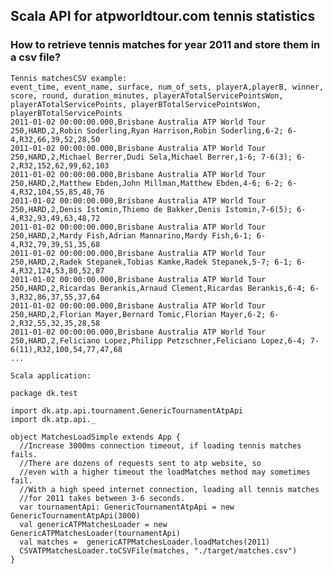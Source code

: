 Scala API for atpworldtour.com tennis statistics
------------------------------------------------

### How to retrieve tennis matches for year 2011 and store them in a csv file? 


    Tennis matchesCSV example:
    event_time, event_name, surface, num_of_sets, playerA,playerB, winner, score, round, duration_minutes, playerATotalServicePointsWon, playerATotalServicePoints, playerBTotalServicePointsWon, playerBTotalServicePoints
    2011-01-02 00:00:00.000,Brisbane Australia ATP World Tour 250,HARD,2,Robin Soderling,Ryan Harrison,Robin Soderling,6-2; 6-4,R32,66,39,52,28,50
    2011-01-02 00:00:00.000,Brisbane Australia ATP World Tour 250,HARD,2,Michael Berrer,Dudi Sela,Michael Berrer,1-6; 7-6(3); 6-2,R32,152,62,99,62,103
    2011-01-02 00:00:00.000,Brisbane Australia ATP World Tour 250,HARD,2,Matthew Ebden,John Millman,Matthew Ebden,4-6; 6-2; 6-4,R32,104,55,85,48,76
    2011-01-02 00:00:00.000,Brisbane Australia ATP World Tour 250,HARD,2,Denis Istomin,Thiemo de Bakker,Denis Istomin,7-6(5); 6-4,R32,93,49,63,48,72
    2011-01-02 00:00:00.000,Brisbane Australia ATP World Tour 250,HARD,2,Mardy Fish,Adrian Mannarino,Mardy Fish,6-1; 6-4,R32,79,39,51,35,68
    2011-01-02 00:00:00.000,Brisbane Australia ATP World Tour 250,HARD,2,Radek Stepanek,Tobias Kamke,Radek Stepanek,5-7; 6-1; 6-4,R32,124,53,80,52,87
    2011-01-02 00:00:00.000,Brisbane Australia ATP World Tour 250,HARD,2,Ricardas Berankis,Arnaud Clement,Ricardas Berankis,6-4; 6-3,R32,86,37,55,37,64
    2011-01-02 00:00:00.000,Brisbane Australia ATP World Tour 250,HARD,2,Florian Mayer,Bernard Tomic,Florian Mayer,6-2; 6-2,R32,55,32,35,28,58
    2011-01-02 00:00:00.000,Brisbane Australia ATP World Tour 250,HARD,2,Feliciano Lopez,Philipp Petzschner,Feliciano Lopez,6-4; 7-6(11),R32,100,54,77,47,68
    ...
    
    Scala application:
    
    package dk.test
    
    import dk.atp.api.tournament.GenericTournamentAtpApi
    import dk.atp.api._
    
    object MatchesLoadSimple extends App {
      //Increase 3000ms connection timeout, if loading tennis matches fails. 
      //There are dozens of requests sent to atp website, so
      //even with a higher timeout the loadMatches method may sometimes fail. 
      //With a high speed internet connection, loading all tennis matches
      //for 2011 takes between 3-6 seconds.
      var tournamentApi: GenericTournamentAtpApi = new GenericTournamentAtpApi(3000)
      val genericATPMatchesLoader = new GenericATPMatchesLoader(tournamentApi)
      val matches =  genericATPMatchesLoader.loadMatches(2011)
      CSVATPMatchesLoader.toCSVFile(matches, "./target/matches.csv")
    }
